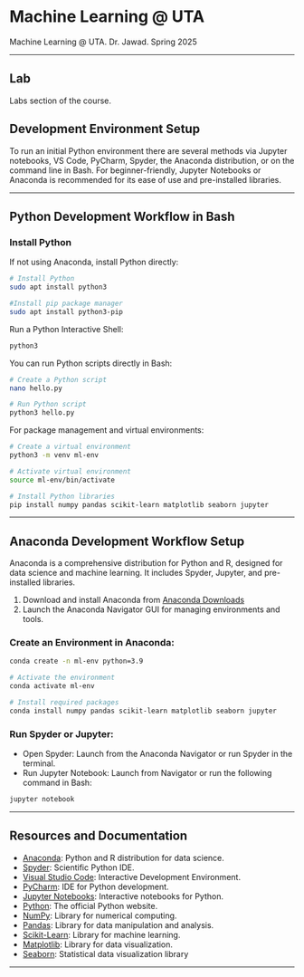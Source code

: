 # Machine Learning @ UTA
Machine Learning @ UTA. Dr. Jawad. Spring 2025

---
## Lab
Labs section of the course.

## Development Environment Setup
To run an initial Python environment there are several methods via Jupyter notebooks, VS Code, PyCharm, Spyder, the Anaconda distribution, or on the command line in Bash. For beginner-friendly, Jupyter Notebooks or Anaconda is recommended for its ease of use and pre-installed libraries.

---
## Python Development Workflow in Bash
### Install Python
If not using Anaconda, install Python directly:
```bash
# Install Python
sudo apt install python3

#Install pip package manager
sudo apt install python3-pip
```

Run a Python Interactive Shell:
```bash
python3
```

You can run Python scripts directly in Bash:
```bash
# Create a Python script
nano hello.py

# Run Python script
python3 hello.py
```

For package management and virtual environments:
```bash
# Create a virtual environment
python3 -m venv ml-env

# Activate virtual environment
source ml-env/bin/activate

# Install Python libraries
pip install numpy pandas scikit-learn matplotlib seaborn jupyter
```

---
## Anaconda Development Workflow Setup
Anaconda is a comprehensive distribution for Python and R, designed for data science and machine learning. It includes Spyder, Jupyter, and pre-installed libraries.

1.  Download and install Anaconda from [Anaconda Downloads](https://www.anaconda.com/download)
2.	Launch the Anaconda Navigator GUI for managing environments and tools.

### Create an Environment in Anaconda:
```bash
conda create -n ml-env python=3.9

# Activate the environment
conda activate ml-env

# Install required packages
conda install numpy pandas scikit-learn matplotlib seaborn jupyter
```

### Run Spyder or Jupyter:
- Open Spyder: Launch from the Anaconda Navigator or run Spyder in the terminal.
- Run Jupyter Notebook: Launch from Navigator or run the following command in Bash:
```bash
jupyter notebook
```

---
## Resources and Documentation
- [Anaconda](https://www.anaconda.com): Python and R distribution for data science.
- [Spyder](https://www.spyder-ide.org): Scientific Python IDE.
- [Visual Studio Code](https://code.visualstudio.com): Interactive Development Environment.
- [PyCharm](https://www.jetbrains.com/pycharm/): IDE for Python development.
- [Jupyter Notebooks](https://jupyter.org): Interactive notebooks for Python.
- [Python](https://www.python.org): The official Python website.
- [NumPy](https://numpy.org): Library for numerical computing.
- [Pandas](https://pandas.pydata.org): Library for data manipulation and analysis.
- [Scikit-Learn](https://scikit-learn.org/stable/): Library for machine learning.
- [Matplotlib](https://matplotlib.org): Library for data visualization.
- [Seaborn](https://seaborn.pydata.org): Statistical data visualization library

---
